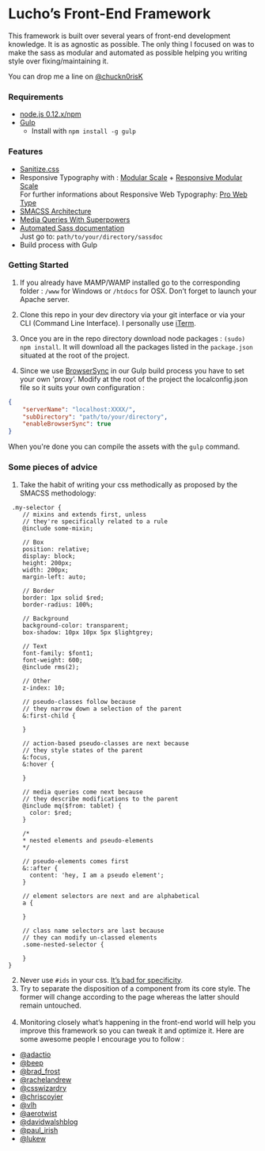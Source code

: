 Lucho’s Front-End Framework
===========================

This framework is built over several years of front-end development knowledge. It is as agnostic as possible. The only thing I focused on was to make the sass as modular and automated as possible helping you writing style over fixing/maintaining it.

You can drop me a line on [@chuckn0risK](www.twitter.com/chuckn0risk)

### Requirements
* [node.js 0.12.x/npm](http://nodejs.org/download/)
* [Gulp](http://gulpjs.com//)
    * Install with `npm install -g gulp`

### Features

- [Sanitize.css](https://github.com/jonathantneal/sanitize.css/blob/master/sanitize.scss)  
- Responsive Typography with : [Modular Scale](https://github.com/modularscale/modularscale-sass) + [Responsive Modular Scale](https://github.com/gakimball/responsive-modular-scale)  
For further informations about Responsive Web Typography: [Pro Web Type](https://prowebtype.com)
- [SMACSS Architecture](https://smacss.com/)
- [Media Queries With Superpowers](https://github.com/sass-mq/sass-mq)
- [Automated Sass documentation](http://sassdoc.com/)  
Just go to: `path/to/your/directory/sassdoc`
- Build process with Gulp

### Getting Started

1. If you already have MAMP/WAMP installed go to the corresponding folder : `/www` for Windows or `/htdocs` for OSX.
Don’t forget to launch your Apache server.

2. Clone this repo in your dev directory via your git interface or via your CLI (Command Line Interface). I personally use [iTerm](https://iterm2.com/).

3. Once you are in the repo directory download node packages : `(sudo) npm install`. It will download all the packages listed in the `package.json` situated at the root of the project.
4. Since we use [BrowserSync](http://www.browsersync.io/) in our Gulp build process you have to set your own 'proxy’.  Modify at the root of the project the localconfig.json file so it suits your own configuration : 
```json
{
    "serverName": "localhost:XXXX/",
    "subDirectory": "path/to/your/directory",
    "enableBrowserSync": true
}
```
When you're done you can compile the assets with the `gulp` command.

### Some pieces of advice
  1. Take the habit of writing your css methodically as proposed by the SMACSS methodology:
```  
 .my-selector {  
    // mixins and extends first, unless  
    // they're specifically related to a rule  
    @include some-mixin;  
  
    // Box  
    position: relative;  
    display: block;  
    height: 200px;  
    width: 200px;  
    margin-left: auto;  
  
    // Border
    border: 1px solid $red;
    border-radius: 100%;
  
    // Background
    background-color: transparent;
    box-shadow: 10px 10px 5px $lightgrey;

    // Text
    font-family: $font1;
    font-weight: 600;
    @include rms(2);

    // Other
    z-index: 10;
    
    // pseudo-classes follow because  
    // they narrow down a selection of the parent  
    &:first-child {  
      
    }  
    
    // action-based pseudo-classes are next because  
    // they style states of the parent  
    &:focus,
    &:hover {  
  
    }  
  
    // media queries come next because  
    // they describe modifications to the parent
    @include mq($from: tablet) {  
      color: $red;  
    }
    
    /*  
    * nested elements and pseudo-elements  
    */  
      
    // pseudo-elements comes first
    &::after {  
      content: 'hey, I am a pseudo element';  
    }  
  
    // element selectors are next and are alphabetical  
    a {  
      
    }  
  
    // class name selectors are last because  
    // they can modify un-classed elements  
    .some-nested-selector {  
      
    }
}
```

2. Never use `#ids` in your css. [It’s bad for specificity](http://csswizardry.com/2011/09/when-using-ids-can-be-a-pain-in-the-class/).  
3. Try to separate the disposition of a component from its core style. The former will change according to the page whereas the latter should remain untouched.<br><br>
4. Monitoring closely what’s happening in the front-end world will help you improve this framework so you can tweak it and optimize it. Here are some awesome people I encourage you to follow :     
  - [@adactio](https://twitter.com/adactio)  
  - [@beep](https://twitter.com/beep)  
  - [@brad_frost](https://twitter.com/brad_frost)  
  - [@rachelandrew](https://twitter.com/rachelandrew)  
  - [@csswizardry](https://twitter.com/csswizardry)  
  - [@chriscoyier](https://twitter.com/chriscoyier)  
  - [@vlh](https://twitter.com/vlh)  
  - [@aerotwist](https://twitter.com/aerotwist)  
  - [@davidwalshblog](https://twitter.com/davidwalshblog)  
  - [@paul_irish](https://twitter.com/paul_irish)  
  - [@lukew](https://twitter.com/lukew)